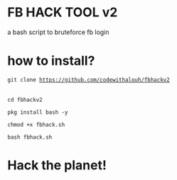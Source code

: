 
# FB HACK TOOL v2

a bash script to bruteforce fb login

# how to install?

<code>git clone https://github.com/codewithalouh/fbhackv2 </code> <br>

<code>cd fbhackv2 </code> <br>

<code>pkg install bash -y</code> <br>

<code>chmod +x fbhack.sh</code> <br>

<code>bash fbhack.sh </code> <br>

# Hack the planet!
